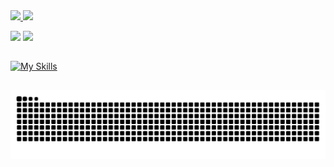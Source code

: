 <div>
  <a href="https://github.com/juuliana">
  <img height="180em" src="https://github-readme-stats.vercel.app/api?username=juuliana&show_icons=true&theme=dracula&include_all_commits=true&count_private=true"/>
  <img height="180em" src="https://github-readme-stats.vercel.app/api/top-langs/?username=juuliana&layout=compact&langs_count=16&theme=dracula"/>
<div>
 
<a href="https://www.instagram.com/jusribeiro_19" target="_blank"><img src="https://img.shields.io/badge/-Instagram-%23E4405F?style=for-the-badge&logo=instagram&logoColor=white" target="_blank"></a>
<a href="https://www.linkedin.com/in/juliana-dos-santos-ribeiro-b721b6197/" target="_blank"><img src="https://img.shields.io/badge/-LinkedIn-%230077B5?style=for-the-badge&logo=linkedin&logoColor=white" target="_blank"></a> 
 
## 
[![My Skills](https://skills.thijs.gg/icons?i=html,css,javascript,typescript,nodejs,figma,react,git,mongodb,mysql&theme=light)](https://www.linkedin.com/in/juliana-dos-santos-ribeiro-b721b6197/)
  
##
![Snake animation](https://github.com/juuliana/juuliana/blob/output/github-contribution-grid-snake.svg)
